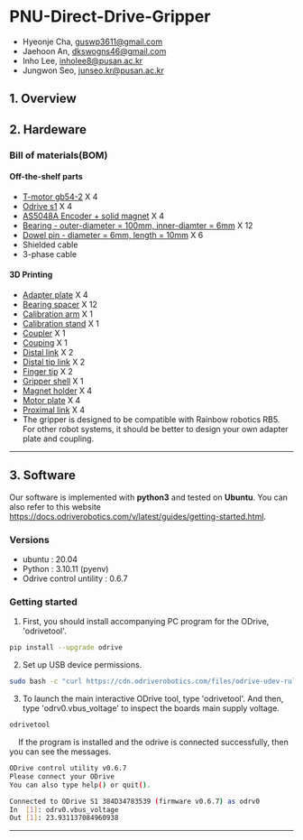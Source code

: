 # PNU-Direct-Drive-Gripper
- Hyeonje Cha, guswp3611@gmail.com
- Jaehoon An, dkswogns46@gmail.com
- Inho Lee, inholee8@pusan.ac.kr
- Jungwon Seo, junseo.kr@pusan.ac.kr

## 1. Overview

## 2. Hardeware
### Bill of materials(BOM) ###
#### Off-the-shelf parts
- [T-motor gb54-2](https://store.tmotor.com/goods-445-GB54-2.html) X 4
- [Odrive s1](https://odriverobotics.com/shop/odrive-s1) X 4
- [AS5048A Encoder + solid magnet](https://ko.aliexpress.com/item/1005004239532357.html?spm=a2g0o.ppclist.product.16.189a33gr33grC1&pdp_npi=2%40dis%21KRW%21%E2%82%A9%2020%2C299%21%E2%82%A9%2020%2C299%21%21%21%21%21%402103011616813606980156478ed18f%2112000028490990365%21btf&_t=pvid%3A1729ba70-2e9e-4e62-ae44-2781def9d2bc&afTraceInfo=1005004239532357__pc__pcBridgePPC__xxxxxx__1681360698&gatewayAdapt=glo2kor) X 4
- [Bearing - outer-diameter = 100mm, inner-diamter = 6mm](https://kr.misumi-ec.com/vona2/detail/221000058378/?KWSearch=%eb%b2%a0%ec%96%b4%eb%a7%81&searchFlow=results2products) X 12
- [Dowel pin - diameter = 6mm, length = 10mm](https://ko.aliexpress.com/item/1005003326358562.html?spm=a2g0o.productlist.main.9.5f9d4520HPGHnd&algo_pvid=eee7164e-1d0b-425a-bb77-c06aaa2ae10c&aem_p4p_detail=202304140514266025200904223640004224758&algo_exp_id=eee7164e-1d0b-425a-bb77-c06aaa2ae10c-4&pdp_npi=3%40dis%21KRW%2113356.0%217080.0%21%21%21%21%21%40211bd8be16814744666117620d07da%2112000025228771502%21sea%21KR%210&curPageLogUid=YaY5cKEIVcXy&ad_pvid=202304140514266025200904223640004224758_5&ad_pvid=202304140514266025200904223640004224758_5) X 6
- Shielded cable
- 3-phase cable

#### 3D Printing ####
- [Adapter plate](adapter_plate.STL) X 4
- [Bearing spacer](bearing_spacer.STL) X 12
- [Calibration arm](calibration_arm.STL) X 1
- [Calibration stand](calibration_stand.STL) X 1
- [Coupler](coupler.STL) X 1
- [Couping](coupling.STL) X 1
- [Distal link](distal_link.STL) X 2
- [Distal tip link](distal_tip_link.STL) X 2
- [Finger tip](finger_tip.STL) X 2
- [Gripper shell](gripper_shell.STL) X 1
- [Magnet holder](stl/magnet_holder.STL) X 4
- [Motor plate](stl/motor_plate.STL) X 4
- [Proximal link](stl/proximal_link.STL) X 4
- The gripper is designed to be compatible with Rainbow robotics RB5. For other robot systems, it should be better to design your own adapter plate and coupling.
-----
## 3. Software
Our software is implemented with **python3** and tested on **Ubuntu**. You can also refer to this website https://docs.odriverobotics.com/v/latest/guides/getting-started.html.

### Versions ###
- ubuntu : 20.04
- Python : 3.10.11 (pyenv)
- Odrive control untility : 0.6.7

### Getting started ###
1. First, you should install accompanying PC program for the ODrive, 'odrivetool'.
```bash
pip install --upgrade odrive
```
2. Set up USB device permissions.
```bash
sudo bash -c "curl https://cdn.odriverobotics.com/files/odrive-udev-rules.rules > /etc/udev/rules.d/91-odrive.rules && udevadm control --reload-rules && udevadm trigger"
```
3. To launch the main interactive ODrive tool, type 'odrivetool'. And then, type 'odrv0.vbus_voltage' to inspect the boards main supply voltage.
```bash
odrivetool
```
&nbsp;&nbsp;&nbsp;&nbsp;If the program is installed and the odrive is connected successfully, then you can see the messages.
```bash
ODrive control utility v0.6.7
Please connect your ODrive
You can also type help() or quit().

Connected to ODrive S1 384D34783539 (firmware v0.6.7) as odrv0
In  [1]: odrv0.vbus_voltage
Out [1]: 23.931137084960938
```
-----

